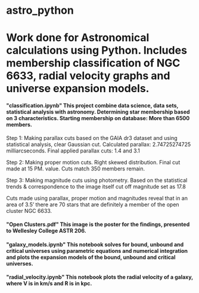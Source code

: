 # astro_python
# Work done for Astronomical calculations using Python. Includes membership classification of NGC 6633, radial velocity graphs and universe expansion models.

#### "classification.ipynb" This project combine data science, data sets, statistical analysis with astronomy. Determining star membership based on 3 characteristics. Starting membership on database: More than 6500 members. 

Step 1: Making parallax cuts based on the GAIA dr3 dataset and using statistical analysis, clear Gaussian cut. Calculated parallax: 2.74725274725 milliarcseconds. 
Final applied parallax cuts: 1.4 and 3.1

Step 2: Making proper motion cuts. Right skewed distribution. Final cut made at 15 PM. value. Cuts match 350 members remain.

Step 3: Making magnitude cuts using photometry. Based on the statistical trends & correspondence to the image itself cut off magnitude set as 17.8

Cuts made using parallax, proper motion and magnitudes reveal that in an area of 3.5’ there are 70 stars that are definitely a member of the open cluster NGC 6633.

#### "Open Clusters.pdf" This image is the poster for the findings, presented to Wellesley College ASTR 206. 

#### "galaxy_models.ipynb" This notebook solves for bound, unbound and critical universes using parametric equations and numerical integration and plots the expansion models of the bound, unbound and critical universes. 

#### "radial_velocity.ipynb" This notebook plots the radial velocity of a galaxy, where V is in km/s and R is in kpc.

